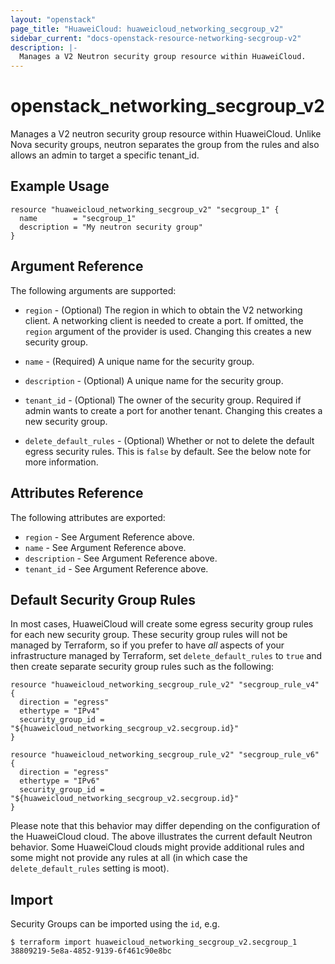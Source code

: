 ```yaml
---
layout: "openstack"
page_title: "HuaweiCloud: huaweicloud_networking_secgroup_v2"
sidebar_current: "docs-openstack-resource-networking-secgroup-v2"
description: |-
  Manages a V2 Neutron security group resource within HuaweiCloud.
---
```


# openstack\_networking\_secgroup_v2

Manages a V2 neutron security group resource within HuaweiCloud.
Unlike Nova security groups, neutron separates the group from the rules
and also allows an admin to target a specific tenant_id.

## Example Usage

```hcl
resource "huaweicloud_networking_secgroup_v2" "secgroup_1" {
  name        = "secgroup_1"
  description = "My neutron security group"
}
```

## Argument Reference

The following arguments are supported:

* `region` - (Optional) The region in which to obtain the V2 networking client.
    A networking client is needed to create a port. If omitted, the
    `region` argument of the provider is used. Changing this creates a new
    security group.

* `name` - (Required) A unique name for the security group.

* `description` - (Optional) A unique name for the security group.

* `tenant_id` - (Optional) The owner of the security group. Required if admin
    wants to create a port for another tenant. Changing this creates a new
    security group.

* `delete_default_rules` - (Optional) Whether or not to delete the default
    egress security rules. This is `false` by default. See the below note
    for more information.

## Attributes Reference

The following attributes are exported:

* `region` - See Argument Reference above.
* `name` - See Argument Reference above.
* `description` - See Argument Reference above.
* `tenant_id` - See Argument Reference above.

## Default Security Group Rules

In most cases, HuaweiCloud will create some egress security group rules for each
new security group. These security group rules will not be managed by
Terraform, so if you prefer to have *all* aspects of your infrastructure
managed by Terraform, set `delete_default_rules` to `true` and then create
separate security group rules such as the following:

```hcl
resource "huaweicloud_networking_secgroup_rule_v2" "secgroup_rule_v4" {
  direction = "egress"
  ethertype = "IPv4"
  security_group_id = "${huaweicloud_networking_secgroup_v2.secgroup.id}"
}

resource "huaweicloud_networking_secgroup_rule_v2" "secgroup_rule_v6" {
  direction = "egress"
  ethertype = "IPv6"
  security_group_id = "${huaweicloud_networking_secgroup_v2.secgroup.id}"
}
```

Please note that this behavior may differ depending on the configuration of
the HuaweiCloud cloud. The above illustrates the current default Neutron
behavior. Some HuaweiCloud clouds might provide additional rules and some might
not provide any rules at all (in which case the `delete_default_rules` setting
is moot).

## Import

Security Groups can be imported using the `id`, e.g.

```
$ terraform import huaweicloud_networking_secgroup_v2.secgroup_1 38809219-5e8a-4852-9139-6f461c90e8bc
```
